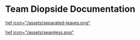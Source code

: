# Team Diopside Documentation

[!ref icon="/assets/separated-leaves.png"](/separated-leaves)

[!ref icon="/assets/seamless.png"](/seamless)